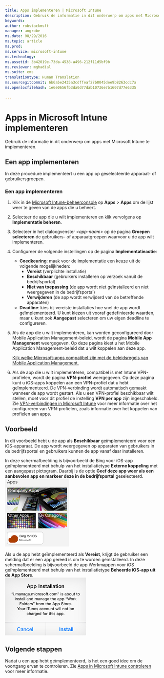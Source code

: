 ```yaml
---
title: Apps implementeren | Microsoft Intune
description: Gebruik de informatie in dit onderwerp om apps met Microsoft Intune te implementeren.
keywords: 
author: robstackmsft
manager: angrobe
ms.date: 08/29/2016
ms.topic: article
ms.prod: 
ms.service: microsoft-intune
ms.technology: 
ms.assetid: 3b42019e-73da-4538-a496-212f11d5bf9b
ms.reviewer: mghadial
ms.suite: ems
translationtype: Human Translation
ms.sourcegitcommit: 6b6a5e2435a3cdffeaf27b0045dee9b8263cdc7a
ms.openlocfilehash: 1e6e0656fb3da0d77dab10736e7b1607d77e6335

---
```

# Apps in Microsoft Intune implementeren

Gebruik de informatie in dit onderwerp om apps met Microsoft Intune te implementeren.


## Een app implementeren
In deze procedure implementeert u een app op geselecteerde apparaat- of gebruikersgroepen.

### Een app implementeren

1. Klik in de [Microsoft Intune-beheerconsole](https://manage.microsoft.com) op **Apps** &gt; **Apps** om de lijst weer te geven van de apps die u beheert.

2.  Selecteer de app die u wilt implementeren en klik vervolgens op **Implementatie beheren**.

3.  Selecteer in het dialoogvenster *&lt;app-naam&gt;* op de pagina **Groepen selecteren** de gebruikers- of apparaatgroepen waarvoor u de app wilt implementeren.

4.  Configureer de volgende instellingen op de pagina **Implementatieactie**:

    - **Goedkeuring**: maak voor de implementatie een keuze uit de volgende mogelijkheden:
        - **Vereist** (verplichte installatie)
        - **Beschikbaar** (gebruikers installeren op verzoek vanuit de bedrijfsportal)
        - **Niet van toepassing** (de app wordt niet geïnstalleerd en niet weergegeven in de bedrijfsportal)
        - **Verwijderen** (de app wordt verwijderd van de betreffende apparaten)
    - **Deadline**: kies bij vereiste installaties hoe snel de app wordt geïmplementeerd. U kunt kiezen uit vooraf gedefinieerde waarden, maar u kunt ook **Aangepast** selecteren om uw eigen deadline te configureren.

5. Als de app die u wilt implementeren, kan worden geconfigureerd door Mobile Application Management-beleid, wordt de pagina **Mobile App Management** weergegeven. Op deze pagina kiest u het Mobile Application Management-beleid dat u wilt koppelen aan deze app.

    [Kijk welke Microsoft-apps compatibel zijn met de beleidsregels van Mobile Application Management.](https://www.microsoft.com/en-us/server-cloud/products/microsoft-intune/partners.aspx)

6. Als de app die u wilt implementeren, compatibel is met Intune VPN-profielen, wordt de pagina **VPN-profiel** weergegeven. Op deze pagina kunt u iOS-apps koppelen aan een VPN-profiel dat u hebt geïmplementeerd. De VPN-verbinding wordt automatisch gemaakt wanneer de app wordt gestart. Als u een VPN-profiel beschikbaar wilt stellen, moet voor dit profiel de instelling **VPN per app** zijn ingeschakeld.
 Zie [VPN-verbindingen in Microsoft Intune](vpn-connections-in-microsoft-intune.md) voor meer informatie over het configureren van VPN-profielen, zoals informatie over het koppelen van profielen aan apps.

## Voorbeeld

In dit voorbeeld hebt u de app als **Beschikbaar** geïmplementeerd voor een iOS-apparaat.
De app wordt weergegeven op apparaten van gebruikers in de bedrijfsportal en gebruikers kunnen de app vanaf daar installeren.

In deze schermafbeelding is bijvoorbeeld de Bing voor iOS-app geïmplementeerd met behulp van het installatietype **Externe koppeling** met een aangepast pictogram. Daarbij is de optie **Geef deze app weer als een aanbevolen app en markeer deze in de bedrijfsportal** geselecteerd.  
![Voor iOS beschikbare app](./media/available-install-on-iOS.png)

Als u de app hebt geïmplementeerd als **Vereist**, krijgt de gebruiker een melding dat er een app gereed is om te worden geïnstalleerd. In deze schermafbeelding is bijvoorbeeld de app Werkmappen voor iOS geïmplementeerd met behulp van het installatietype **Beheerde iOS-app uit de App Store**.  
![Voor iOS vereiste app](./media/iOS-Required-install.PNG)

## Volgende stappen

Nadat u een app hebt geïmplementeerd, is het een goed idee om de voortgang ervan te controleren. Zie [Apps in Microsoft Intune controleren](monitor-apps-in-microsoft-intune.md) voor meer informatie.



<!--HONumber=Aug16_HO5-->


